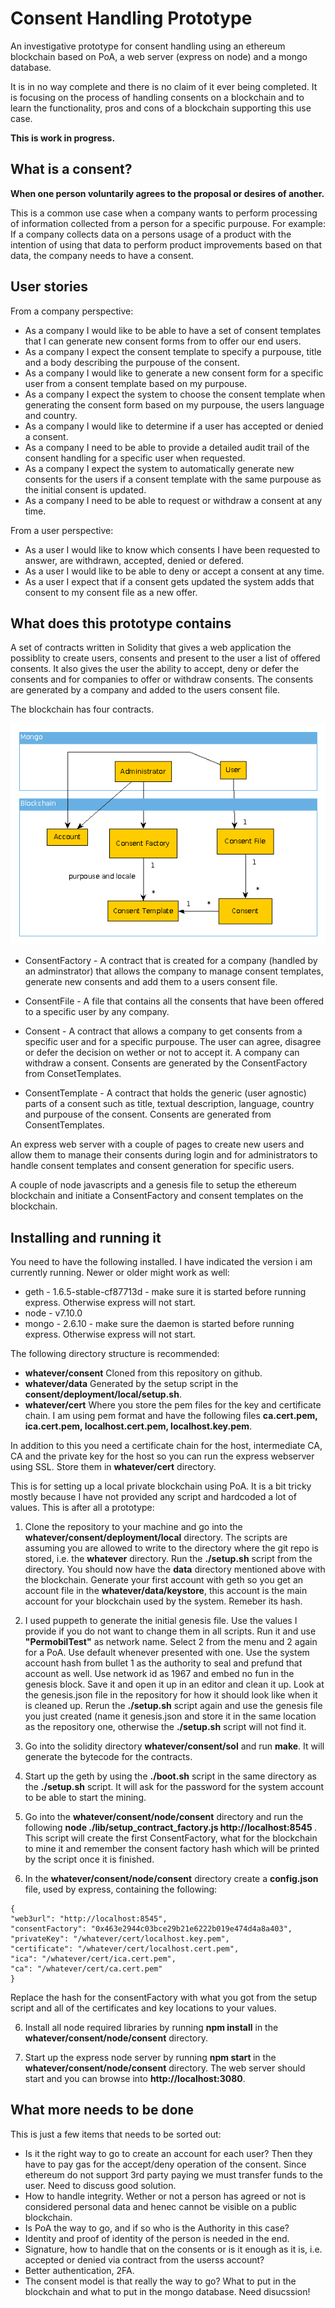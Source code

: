 # Consent Handling Prototype
An investigative  prototype for consent handling using an ethereum blockchain based on PoA, a web server (express on node) and a mongo database.

It is in no way complete and there is no claim of it ever being completed. It is focusing on the process of handling consents on a blockchain and to learn the functionality, pros and cons of a blockchain supporting this use case.

**This is work in progress.**
## What is a consent?
**When one person voluntarily agrees to the proposal or desires of another.**

This is a common use case when a company wants to perform processing of information collected from a person for a specific purpouse. For example: If a company collects data on a persons usage of a product with the intention of using that data to perform product improvements based on that data, the company needs to have a consent.

## User stories

From a company perspective:
- As a company I would like to be able to have a set of consent templates that I can generate new consent forms from to offer our end users.
- As a company I expect the consent template to specify a purpouse, title and a body describing the purpouse of the consent.
- As a company I would like to generate a new consent form for a specific user from a consent template based on my purpouse.
- As a company I expect the system to choose the consent template when generating the consent form based on my purpouse, the users language and country.
- As a company I would like to determine if a user has accepted or denied a consent.
- As a company I need to be able to provide a detailed audit trail of the consent handling for a specific user when requested.
- As a company I expect the system to automatically generate new consents for the users if a consent template with the same purpouse as the initial consent is updated.
- As a company I need to be able to request or withdraw a consent at any time.

From a user perspective:
- As a user I would like to know which consents I have been requested to answer, are withdrawn, accepted, denied or defered.
- As a user I would like to be able to deny or accept a consent at any time.
- As a user I expect that if a consent gets updated the system adds that consent to my consent file as a new offer.

## What does this prototype contains

A set of contracts written in Solidity that gives a web application the possiblity to create users, consents and present to the user a list of offered consents. It also gives the user the ability to accept, deny or defer the consents and for companies to offer or withdraw consents. The consents are generated by a company and added to the users consent file.

The blockchain has four contracts.

![Alt text](doc/model.gif?raw=true "Model")

- ConsentFactory - A contract that is created for a company (handled by an adminstrator) that allows the company to manage consent templates, generate new consents and add them to a users consent file.

- ConsentFile - A file that contains all the consents that have been offered to a specific user by any company.

- Consent - A contract that allows a company to get consents from a specific user and for a specific purpouse. The user can agree, disagree or defer the decision on wether or not to accept it. A company can withdraw a consent. Consents are generated by the ConsentFactory from ConsetTemplates.

- ConsentTemplate - A contract that holds the generic (user agnostic) parts of a consent such as title, textual description, language, country and purpouse of the consent. Consents are generated from ConsentTemplates.

An express web server with a couple of pages to create new users and allow them to manage their consents during login and for administrators to handle consent templates and consent generation for specific users.

A couple of node javascripts and a genesis file to setup the ethereum blockchain and initiate a ConsentFactory and consent templates on the blockchain.

## Installing and running it

You need to have the following installed. I have indicated the version i am currently running. Newer or older might work as well:
- geth - 1.6.5-stable-cf87713d - make sure it is started before running express. Otherwise express will not start.
- node - v7.10.0
- mongo - 2.6.10 - make sure the daemon is started before running express. Otherwise express will not start.

The following directory structure is recommended:

- **whatever/consent** Cloned from this repository on github.
- **whatever/data** Generated by the setup script in the **consent/deployment/local/setup.sh**.
- **whatever/cert** Where you store the pem files for the key and certificate chain. I am using pem format and have the following files **ca.cert.pem, ica.cert.pem, localhost.cert.pem, localhost.key.pem**.

In addition to this you need a certificate chain for the host, intermediate CA, CA and the private key for the host so you can run the express webserver using SSL. Store them in **whatever/cert** directory.

This is for setting up a local private blockchain using PoA. It is a bit tricky mostly because I have not provided any script and hardcoded a lot of values. This is after all a prototype:

1. Clone the repository to your machine and go into the **whatever/consent/deployment/local** directory. The scripts are assuming you are allowed to write to the directory where the git repo is stored, i.e. the **whatever** directory. Run the **./setup.sh** script from the directory. You should now have the **data** directory mentioned above with the blockchain. Generate your first account with geth so you get an account file in the **whatever/data/keystore**, this account is the main account for your blockchain used by the system. Remeber its hash.

2. I used puppeth to generate the initial genesis file. Use the values I provide if you do not want to change them in all scripts. Run it and use **"PermobilTest"** as network name. Select 2 from the menu and 2 again for a PoA. Use default whenever presented with one. Use the system account hash from bullet 1 as the authority to seal and prefund that account as well. Use network id as 1967 and embed no fun in the genesis block. Save it and open it up in an editor and clean it up. Look at the genesis.json file in the repository for how it should look like when it is cleaned up. Rerun the **./setup.sh** script again and use the genesis file you just created (name it genesis.json and store it in the same location as the repository one, otherwise the **./setup.sh** script will not find it.

3. Go into the solidity directory **whatever/consent/sol** and run **make**. It will generate the bytecode for the contracts.

4. Start up the geth by using the **./boot.sh** script in the same directory as the **./setup.sh** script. It will ask for the password for the system account to be able to start the mining.

5. Go into the **whatever/consent/node/consent** directory and run the following **node ./lib/setup_contract_factory.js http://localhost:8545 <blochain account password>**. This script will create the first ConsentFactory, what for the blockchain to mine it and remember the consent factory hash which will be printed by the script once it is finished.

6. In the **whatever/consent/node/consent** directory create a **config.json** file, used by express, containing the following:

```
{
"web3url": "http://localhost:8545",
"consentFactory": "0x463e2944c03bce29b21e6222b019e474d4a8a403",
"privateKey": "/whatever/cert/localhost.key.pem",
"certificate": "/whatever/cert/localhost.cert.pem",
"ica": "/whatever/cert/ica.cert.pem",
"ca": "/whatever/cert/ca.cert.pem"
}
```

Replace the hash for the consentFactory with what you got from the setup script and all of the certificates and key locations to your values.

6. Install all node required libraries by running **npm install** in the **whatever/consent/node/consent** directory.

7. Start up the express node server by running **npm start <blochain account password> <private key password>** in the **whatever/consent/node/consent** directory. The web server should start and you can browse into **http://localhost:3080**.

## What more needs to be done

This is just a few items that needs to be sorted out:
- Is it the right way to go to create an account for each user? Then they have to pay gas for the accept/deny operation of the consent. Since ethereum do not support 3rd party paying we must transfer funds to the user. Need to discuss good solution.
- How to handle integrity. Wether or not a person has agreed or not is considered personal data and henec cannot be visible on a public blockchain.
- Is PoA the way to go, and if so who is the Authority in this case?
- Identity and proof of identity of the person is needed in the end.
- Signature, how to handle that on the consents or is it enough as it is, i.e. accepted or denied via contract from the userss account?
- Better authentication, 2FA.
- The consent model is that really the way to go? What to put in the blockchain and what to put in the mongo database. Need disucssion!
